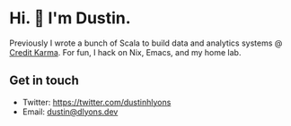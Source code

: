 # Hi. 👋 I'm Dustin. 

Previously I wrote a bunch of Scala to build data and analytics systems @ <a href="https://www.youtube.com/watch?v=W7YQDnweQIc">Credit Karma</a>. For fun, I hack on Nix, Emacs, and my home lab.

## Get in touch
- Twitter: https://twitter.com/dustinhlyons
- Email: dustin@dlyons.dev
